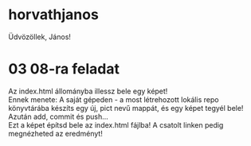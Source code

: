 # horvathjanos
Üdvözöllek, János!

# 03 08-ra feladat

Az index.html állományba illessz bele egy képet! <br>Ennek menete: A saját gépeden - a most létrehozott lokális repo könyvtárába készíts egy új, pict nevű mappát, és egy képet tegyél bele! Azután add, commit és push...<br> Ezt a képet építsd bele az index.html fájlba! A csatolt linken pedig megnézheted az eredményt!